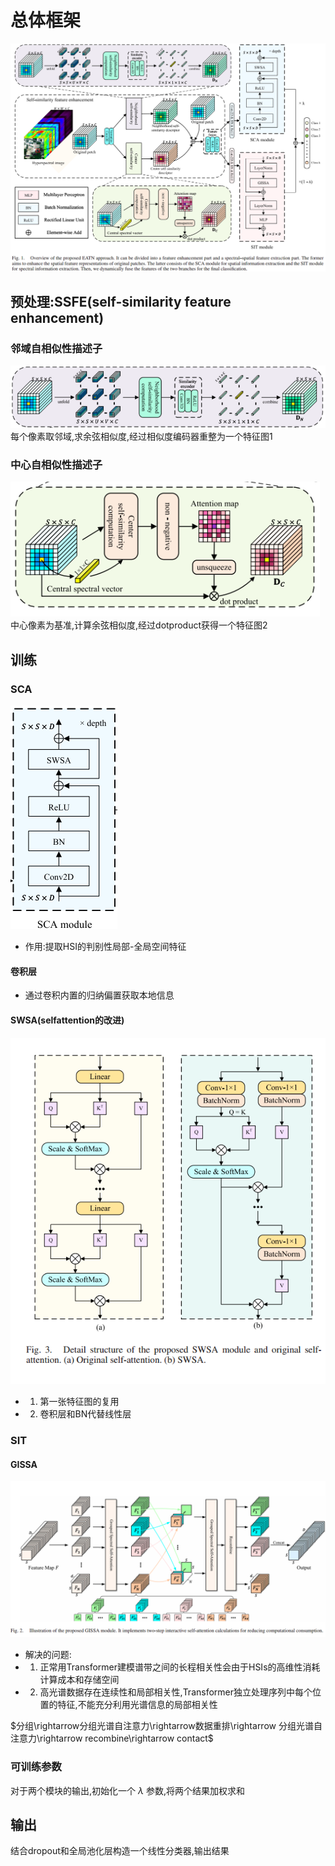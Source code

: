# 总体框架
![alt text](<屏幕截图 2025-08-07 173139-1.png>)

## 预处理:SSFE(self-similarity feature enhancement)


### 邻域自相似性描述子

![alt text](<屏幕截图 2025-08-13 134622.png>)<br>
每个像素取邻域,求余弦相似度,经过相似度编码器重整为一个特征图1

### 中心自相似性描述子

![alt text](<屏幕截图 2025-08-13 134646.png>)<br>
中心像素为基准,计算余弦相似度,经过dotproduct获得一个特征图2

## 训练

### SCA

![alt text](<屏幕截图 2025-08-10 155813-1.png>)
- 作用:提取HSI的判别性局部-全局空间特征

#### 卷积层
- 通过卷积内置的归纳偏置获取本地信息

#### SWSA(selfattention的改进)

![alt text](<屏幕截图 2025-08-10 161210.png>)

- 1. 第一张特征图的复用
- 2. 卷积层和BN代替线性层

### SIT

#### GISSA
![alt text](<屏幕截图 2025-08-10 134107.png>)

- 解决的问题:
- 1. 正常用Transformer建模谱带之间的长程相关性会由于HSIs的高维性消耗计算成本和存储空间
- 2. 高光谱数据存在连续性和局部相关性,Transformer独立处理序列中每个位置的特征,不能充分利用光谱信息的局部相关性

$分组\rightarrow分组光谱自注意力\rightarrow数据重排\rightarrow 分组光谱自注意力\rightarrow recombine\rightarrow contact$

### 可训练参数
对于两个模块的输出,初始化一个 $\lambda$ 参数,将两个结果加权求和

## 输出

结合dropout和全局池化层构造一个线性分类器,输出结果